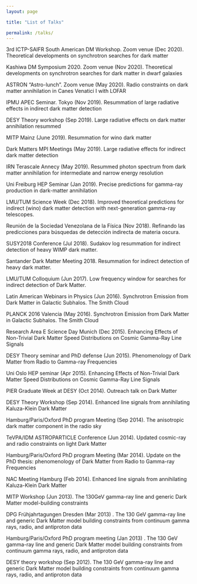 ```yaml
---
layout: page

title: "List of Talks"

permalink: /talks/
---
```



3rd ICTP-SAIFR South American DM Workshop.  Zoom venue (Dec 2020). Theoretical developments on synchrotron searches for dark matter 

Kashiwa DM Symposium 2020.   Zoom venue (Nov 2020). Theoretical developments on synchrotron searches for dark matter in dwarf galaxies

ASTRON “Astro-lunch”.   Zoom venue (May 2020). Radio constraints on dark matter annihilation in Canes Venatici I with LOFAR

IPMU APEC Seminar. Tokyo (Nov 2019). Resummation of large radiative effects in indirect dark matter detection

DESY Theory workshop (Sep 2019). Large radiative effects on dark matter annihilation resummed

MITP Mainz (June 2019). Resummation for wino dark matter

Dark Matters MPI Meetings (May 2019). Large radiative effects for indirect dark matter detection

IRN Terascale Annecy (May 2019). Resummed photon spectrum from dark matter annihilation for intermediate and narrow energy resolution

Uni Freiburg HEP Seminar (Jan 2019). Precise predictions for gamma-ray production in dark-matter annihilation

LMU/TUM Science Week (Dec 2018). Improved theoretical predictions for indirect (wino) dark matter detection with next-generation gamma-ray telescopes. 

Reunión de la Sociedad Venezolana de la Física (Nov 2018). Refinando las predicciones para búsquedas de detección indirecta de materia oscura.

SUSY2018 Conference (Jul 2018). Sudakov log resummation for indirect detection of heavy WIMP dark matter. 

Santander Dark Matter Meeting 2018. Resummation for indirect detection of heavy dark matter. 

LMU/TUM Colloquium (Jun 2017). Low frequency window for searches for indirect detection of Dark Matter. 

Latin American Webinars in Physics (Jun 2016). Synchrotron Emission from Dark Matter in Galactic Subhalos. The Smith Cloud

PLANCK 2016 Valencia (May 2016). Synchrotron Emission from Dark Matter in Galactic Subhalos. The Smith Cloud

Research Area E Science Day Munich (Dec 2015). Enhancing Effects of Non-Trivial Dark Matter Speed Distributions on Cosmic Gamma-Ray Line Signals

DESY Theory seminar and PhD defense (Jun 2015). Phenomenology of Dark Matter from Radio to Gamma-ray Frequencies

Uni Oslo HEP seminar (Apr 2015). Enhancing Effects of Non-Trivial Dark Matter
Speed Distributions on Cosmic Gamma-Ray Line Signals

PIER Graduate Week at DESY (Oct 2014). Outreach talk on Dark Matter

DESY Theory Workshop (Sep 2014). Enhanced line signals from annihilating Kaluza-Klein Dark Matter

Hamburg/Paris/Oxford PhD program Meeting (Sep 2014). The anisotropic dark matter component in the radio sky

TeVPA/IDM ASTROPARTICLE Conference (Jun 2014). Updated cosmic-ray and radio constraints on light Dark Matter

Hamburg/Paris/Oxford PhD program Meeting (Mar 2014). Update on the PhD thesis: phenomenology of Dark Matter from Radio to Gamma-ray Frequencies

NAC Meeting Hamburg (Feb 2014). Enhanced line signals from annihilating Kaluza-Klein Dark Matter

MITP Workshop (Jun 2013). The 130GeV gamma-ray line and generic Dark Matter model-building constraints 

DPG Frühjahrtagungen Dresden (Mar 2013) . The 130 GeV gamma-ray line and generic Dark Matter model building constraints from continuum gamma rays, radio, and antiproton data

Hamburg/Paris/Oxford PhD program meeting (Jan 2013) . The 130 GeV gamma-ray line and generic Dark Matter model building constraints from continuum gamma rays, radio, and antiproton data

DESY theory workshop (Sep 2012). The 130 GeV gamma-ray line and generic Dark Matter model building constraints from continuum gamma rays, radio, and antiproton data
